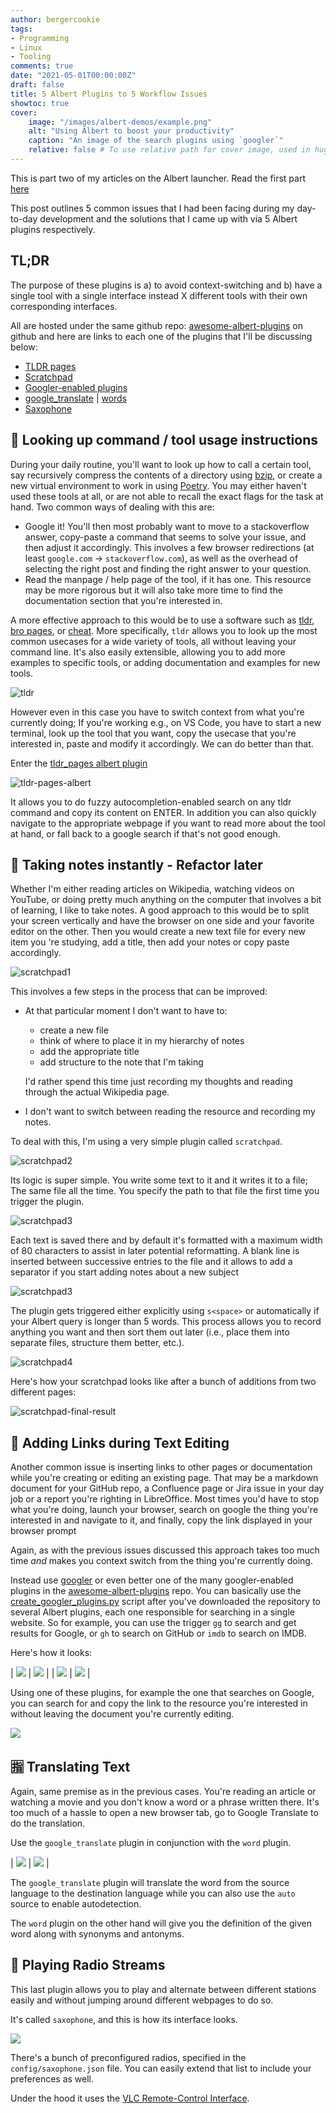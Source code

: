 ```yaml
---
author: bergercookie
tags:
- Programming
- Linux
- Tooling
comments: true
date: "2021-05-01T00:00:00Z"
draft: false
title: 5 Albert Plugins to 5 Workflow Issues
showtoc: true
cover:
    image: "/images/albert-demos/example.png"
    alt: "Using Albert to boost your productivity"
    caption: "An image of the search plugins using `googler`"
    relative: false # To use relative path for cover image, used in hugo Page-bundles
---
```


This is part two of my articles on the Albert launcher. Read the first part
[here](/post/albert-plugins)

This post outlines 5 common issues that I had been facing during my day-to-day
development and the solutions that I came up with via 5 Albert plugins
respectively.

## TL;DR

The purpose of these plugins is a) to avoid context-switching and b) have a
single tool with a single interface instead X different tools with their own
corresponding interfaces.

All are hosted under the same github repo:
[awesome-albert-plugins](https://github.com/bergercookie/awesome-albert-plugins)
on github and here are links to each one of the plugins that I'll be discussing
below:

- [TLDR pages](https://github.com/bergercookie/awesome-albert-plugins/tree/master/plugins/tldr_pages)
- [Scratchpad](https://github.com/bergercookie/awesome-albert-plugins/tree/master/plugins/scratchpad)
- [Googler-enabled plugins](https://github.com/bergercookie/awesome-albert-plugins#plugins)
- [google_translate](https://github.com/bergercookie/awesome-albert-plugins/tree/master/plugins/google_translate) \| [words](https://github.com/bergercookie/awesome-albert-plugins/tree/master/plugins/words)
- [Saxophone](https://github.com/bergercookie/awesome-albert-plugins/tree/master/plugins/saxophone)

## 🔎 Looking up command / tool usage instructions

During your daily routine, you'll want to look up how to call a certain tool,
say recursively compress the contents of a directory using
[bzip](https://en.wikipedia.org/wiki/Bzip2), or create a new virtual environment
to work in using [Poetry](https://python-poetry.org/). You may either haven't
used these tools at all, or are not able to recall the exact flags for the task
at hand. Two common ways of dealing with this are:

- Google it! You'll then most probably want to move to a stackoverflow answer,
  copy-paste a command that seems to solve your issue, and then adjust it
  accordingly. This involves a few browser redirections (at least `google.com`
  -> `stackoverflow.com`), as well as the overhead of selecting the right post
  and finding the right answer to your question.
- Read the manpage / help page of the tool, if it has one. This resource may be
  more rigorous but it will also take more time to find the documentation section
  that you're interested in.

A more effective approach to this would be to use a software such as
[tldr](https://github.com/tldr-pages/tldr), [bro pages](http://bropages.org/),
or [cheat](https://github.com/cheat/cheat). More specifically, `tldr` allows
you to look up the most common usecases for a wide variety of tools, all without
leaving your command line. It's also easily extensible, allowing you to add more
examples to specific tools, or adding documentation and examples for new tools.

![tldr](/images/albert-demos2/tldr.svg)

However even in this case you have to switch context from what you're currently
doing; If you're working e.g., on VS Code, you have to start a new terminal,
look up the tool that you want, copy the usecase that you're interested in,
paste and modify it accordingly. We can do better than that.

Enter the [tldr_pages albert
plugin](https://github.com/bergercookie/awesome-albert-plugins/tree/master/plugins/tldr_pages)

![tldr-pages-albert](/images/albert-demos2/tldr-albert.gif)

It allows you to do fuzzy autocompletion-enabled search on any tldr command and
copy its content on ENTER. In addition you can also quickly navigate to the
appropriate webpage if you want to read more about the tool at hand, or fall
back to a google search if that's not good enough.

## 📓 Taking notes instantly - Refactor later

Whether I'm either reading articles on Wikipedia, watching videos on YouTube, or
doing pretty much anything on the computer that involves a bit of learning, I
like to take notes. A good approach to this would be to split your screen
vertically and have the browser on one side and your favorite editor on the
other. Then you would create a new text file for every new item you 're
studying, add a title, then add your notes or copy paste accordingly.

![scratchpad1](/images/albert-demos2/scratchpad1.png)

This involves a few steps in the process that can be improved:

- At that particular moment I don't want to have to:

  - create a new file
  - think of where to place it in my hierarchy of notes
  - add the appropriate title
  - add structure to the note that I'm taking

  I'd rather spend this time just recording my thoughts and reading through the
  actual Wikipedia page.

- I don't want to switch between reading the resource and recording my notes.

To deal with this, I'm using a very simple plugin called `scratchpad`.

![scratchpad2](/images/albert-demos2/scratchpad2.png)

Its logic is super simple. You write some text to it and it writes it to a file;
The same file all the time. You specify the path to that file the first time you
trigger the plugin.

![scratchpad3](/images/albert-demos2/scratchpad3.png)

Each text is saved there and by default it's formatted with a maximum width of
80 characters to assist in later potential reformatting. A blank line is
inserted between successive entries to the file and it allows to add a separator
if you start adding notes about a new subject

![scratchpad3](/images/albert-demos2/scratchpad3.png)

The plugin gets triggered either explicitly using `s<space>` or automatically
if your Albert query is longer than 5 words. This process allows you to record
anything you want and then sort them out later (i.e., place them into separate
files, structure them better, etc.).

![scratchpad4](/images/albert-demos2/scratchpad4.png)

Here's how your scratchpad looks like after a bunch of additions from two
different pages:

![scratchpad-final-result](/images/albert-demos2/scratchpad-final-result.png)

## 🔗 Adding Links during Text Editing

Another common issue is inserting links to other pages or documentation while
you're creating or editing an existing page. That may be a markdown document for
your GitHub repo, a Confluence page or Jira issue in your day job or a report
you're righting in LibreOffice. Most times you'd have to stop what you're doing,
launch your browser, search on google the thing you're interested in and
navigate to it, and finally, copy the link displayed in your browser prompt

Again, as with the previous issues discussed this approach takes too much time
_and_ makes you context switch from the thing you're currently doing.

Instead use [googler](https://github.com/jarun/googler) or even better one of
the many googler-enabled plugins in the
[awesome-albert-plugins](https://github.com/bergercookie/awesome-albert-plugins)
repo. You can basically use the
[create_googler_plugins.py](https://github.com/bergercookie/awesome-albert-plugins/blob/master/create_googler_plugins.py)
script after you've downloaded the repository to several Albert plugins, each
one responsible for searching in a single website. So for example, you can use
the trigger `gg` to search and get results for Google, or `gh` to search on
GitHub or `imdb` to search on IMDB.

Here's how it looks:

| ![](/images/albert-demos2/albert-suggestions-demo.gif) | ![](/images/albert-demos2/albert-suggestions-demo2.gif) |
| ![](/images/albert-demos2/albert-suggestions-demo3.gif) | ![](/images/albert-demos2/search_plugins.png) |

Using one of these plugins, for example the one that searches on Google, you can
search for and copy the link to the resource you're interested in without
leaving the document you're currently editing.

![](/images/albert-demos2/search-results.png)

## 🈯 Translating Text

Again, same premise as in the previous cases. You're reading an article or
watching a movie and you don't know a word or a phrase written there. It's too
much of a hassle to open a new browser tab, go to Google Translate to do the
translation.

Use the `google_translate` plugin in conjunction with the `word` plugin.

| ![](/images/albert-demos2/google_translate.png) | ![](/images/albert-demos2/word.png) |

The `google_translate` plugin will translate the word from the source language
to the destination language while you can also use the `auto` source to enable
autodetection.

The `word` plugin on the other hand will give you the definition of the given
word along with synonyms and antonyms.

## 🎷 Playing Radio Streams

This last plugin allows you to play and alternate between different stations
easily and without jumping around different webpages to do so.

It's called `saxophone`, and this is how its interface looks.

![](/images/albert-demos2/saxophone.png)

There's a bunch of preconfigured radios, specified in the
`config/saxophone.json` file. You can easily extend that list to include your
preferences as well.

Under the hood it uses the [VLC Remote-Control
Interface](https://wiki.videolan.org/documentation:modules/rc/).
